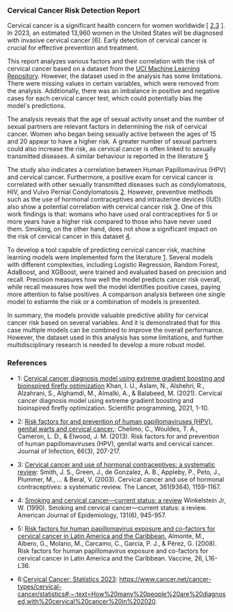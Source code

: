 ### Cervical Cancer Risk Detection Report

Cervical cancer is a significant health concern for women worldwide [ [2](),[3]() ]. In 2023, an estimated 13,960 women in the United States will be diagnosed with invasive cervical cancer [6]. Early detection of cervical cancer is crucial for effective prevention and treatment. 

This report analyzes various factors and their correlation with the risk of cervical cancer based on a dataset from the [UCI Machine Learning Repository](https://archive-beta.ics.uci.edu/ml/datasets/Cervical+cancer+%28Risk+Factors%29#). However, the dataset used in the analysis has some limitations. There were missing values in certain variables, which were removed from the analysis. Additionally, there was an imbalance in positive and negative cases for each cervical cancer test, which could potentially bias the model's predictions.

The analysis reveals that the age of sexual activity onset and the number of sexual partners are relevant factors in determining the risk of cervical cancer. Women who began being sexually active between the ages of 15 and 20 appear to have a higher risk. A greater number of sexual partners could also increase the risk, as cervical cancer is often linked to sexually transmitted diseases. A similar behaviour is reported in the literature [5]()

The study also indicates a correlation between Human Papillomavirus (HPV) and cervical cancer. Furthermore, a positive exam for cervical cancer is correlated with other sexually transmitted diseases such as condylomatosis, HIV, and Vulvo Pernial Condylomatosis [2](). However, preventive methods such as the use of hormonal contraceptives and intrauterine devices (IUD) also show a potential correlation with cervical cancer risk [3](). One of this work findings is that: womans who have used oral contraceptives for 5 or more years have a higher risk compared to those who have never used them. Smoking, on the other hand, does not show a significant impact on the risk of cervical cancer in this dataset [4]().

To develop a tool capable of predicting cervical cancer risk, machine learning models were implemented form the literature [1](). Several models with different complexities, including Logistic Regression, Random Forest, AdaBoost, and XGBoost, were trained and evaluated based on precision and recall. Precision measures how well the model predicts cancer risk overall, while recall measures how well the model identifies positive cases, paying more attention to false positives. A comparison analysis between one single model to estiamte the risk or a combination of models is presented.

In summary, the models provide valuable predictive ability for cervical cancer risk based on several variables. And it is demonstrated that for this case multiple models can be combined to improve the overall performance. However, the dataset used in this analysis has some limitations, and further multidisciplinary research is needed to develop a more robust model.


### References

- 1:  [Cervical cancer diagnosis model using extreme gradient boosting and bioinspired firefly optimization](https://www.hindawi.com/journals/sp/2021/5540024/) Khan, I. U., Aslam, N., Alshehri, R., Alzahrani, S., Alghamdi, M., Almalki, A., & Balabeed, M. (2021). Cervical cancer diagnosis model using extreme gradient boosting and bioinspired firefly optimization. Scientific programming, 2021, 1-10.

- 2: [Risk factors for and prevention of human papillomaviruses (HPV), genital warts and cervical cancer.](https://www.sciencedirect.com/science/article/pii/S0163445312003106?casa_token=pv_KNCxntkwAAAAA:tcNXVL6Jl4J4Wbts93d4zQ4If_pUloTGa4mzLMQ8wJ3Fn_3LV8A0PwHYtwY9vlO38TZ8D-LHwQ): Chelimo, C., Wouldes, T. A., Cameron, L. D., & Elwood, J. M. (2013). Risk factors for and prevention of human papillomaviruses (HPV), genital warts and cervical cancer. Journal of Infection, 66(3), 207-217.

- 3: [Cervical cancer and use of hormonal contraceptives: a systematic review](https://www.thelancet.com/journals/lancet/article/PIIS0140-6736(03)12949-2/fulltext): Smith, J. S., Green, J., de Gonzalez, A. B., Appleby, P., Peto, J., Plummer, M., ... & Beral, V. (2003). Cervical cancer and use of hormonal contraceptives: a systematic review. The Lancet, 361(9364), 1159-1167.

- 4: [Smoking and cervical cancer—current status: a review](https://citeseerx.ist.psu.edu/document?repid=rep1&type=pdf&doi=8ccdce22f030c7361465cf09d0cf6e71103f0dd5) Winkelstein Jr, W. (1990). Smoking and cervical cancer—current status: a review. American Journal of Epidemiology, 131(6), 945-957.

- 5: [Risk factors for human papillomavirus exposure and co-factors for cervical cancer in Latin America and the Caribbean.](https://www.sciencedirect.com/science/article/abs/pii/S0264410X08007238?casa_token=UUAAsyeuWekAAAAA:SOnEpY7F8YznTDLYBgicadh0kZMWHZaFuziMU-1yiV5m5o-h49f8dLLWvB-3rXQdWOMd8LBfsA) Almonte, M., Albero, G., Molano, M., Carcamo, C., García, P. J., & Pérez, G. (2008). Risk factors for human papillomavirus exposure and co-factors for cervical cancer in Latin America and the Caribbean. Vaccine, 26, L16-L36.

- 6:[Cervical Cancer: Statistics 2023](https://www.cancer.net/cancer-types/cervical-cancer/statistics#:~:text=How%20many%20people%20are%20diagnosed,with%20cervical%20cancer%20in%202020.): https://www.cancer.net/cancer-types/cervical-cancer/statistics#:~:text=How%20many%20people%20are%20diagnosed,with%20cervical%20cancer%20in%202020.
